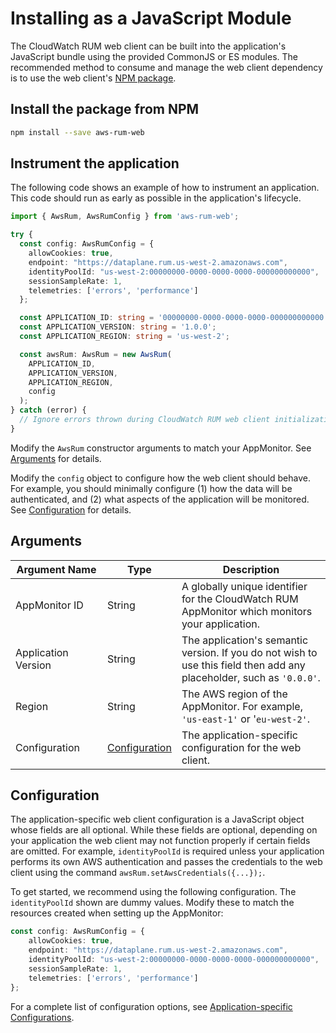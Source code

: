 # Installing as a JavaScript Module

The CloudWatch RUM web client can be built into the application's JavaScript
bundle using the provided CommonJS or ES modules. The recommended method to
consume and manage the web client dependency is to use the web client's [NPM
package](https://www.npmjs.com/package/aws-rum-web).

## Install the package from NPM

```bash
npm install --save aws-rum-web
```

## Instrument the application

The following code shows an example of how to instrument an application. This code should run as early as possible in the application's lifecycle.

```typescript
import { AwsRum, AwsRumConfig } from 'aws-rum-web';

try {
  const config: AwsRumConfig = {
    allowCookies: true,
    endpoint: "https://dataplane.rum.us-west-2.amazonaws.com",
    identityPoolId: "us-west-2:00000000-0000-0000-0000-000000000000",
    sessionSampleRate: 1,
    telemetries: ['errors', 'performance']
  };

  const APPLICATION_ID: string = '00000000-0000-0000-0000-000000000000';
  const APPLICATION_VERSION: string = '1.0.0';
  const APPLICATION_REGION: string = 'us-west-2';

  const awsRum: AwsRum = new AwsRum(
    APPLICATION_ID,
    APPLICATION_VERSION,
    APPLICATION_REGION,
    config
  );
} catch (error) {
  // Ignore errors thrown during CloudWatch RUM web client initialization
}
```

Modify the `AwsRum` constructor arguments to match your AppMonitor. See [Arguments](#arguments) for details.

Modify the `config` object to configure how the web client should behave. For
example, you should minimally configure (1) how the data will be authenticated,
and (2) what aspects of the application will be monitored. See
[Configuration](#configuration) for details.

## Arguments

| Argument&nbsp;Name | Type | Description |
| --- | --- | --- |
| AppMonitor ID | String | A globally unique identifier for the CloudWatch RUM AppMonitor which monitors your application. |
| Application Version | String | The application's semantic version. If you do not wish to use this field then add any placeholder, such as `'0.0.0'`. |
| Region | String | The AWS region of the AppMonitor. For example, `'us-east-1'` or '`eu-west-2'`. |
| Configuration | [Configuration](#configuration) | The application-specific configuration for the web client. |

## Configuration

The application-specific web client configuration is a JavaScript object whose fields are all optional. While these fields are optional, depending on your application the web client may not function properly if certain fields are omitted. For example, `identityPoolId` is required unless your application performs its own AWS authentication and passes the credentials to the web client using the command `awsRum.setAwsCredentials({...});`.

To get started, we recommend using the following configuration. The `identityPoolId` shown are dummy values. Modify these to
match the resources created when setting up the AppMonitor:

```typescript
const config: AwsRumConfig = {
    allowCookies: true,
    endpoint: "https://dataplane.rum.us-west-2.amazonaws.com",
    identityPoolId: "us-west-2:00000000-0000-0000-0000-000000000000",
    sessionSampleRate: 1,
    telemetries: ['errors', 'performance']
};
```

For a complete list of configuration options, see [Application-specific Configurations](configuration.md).
